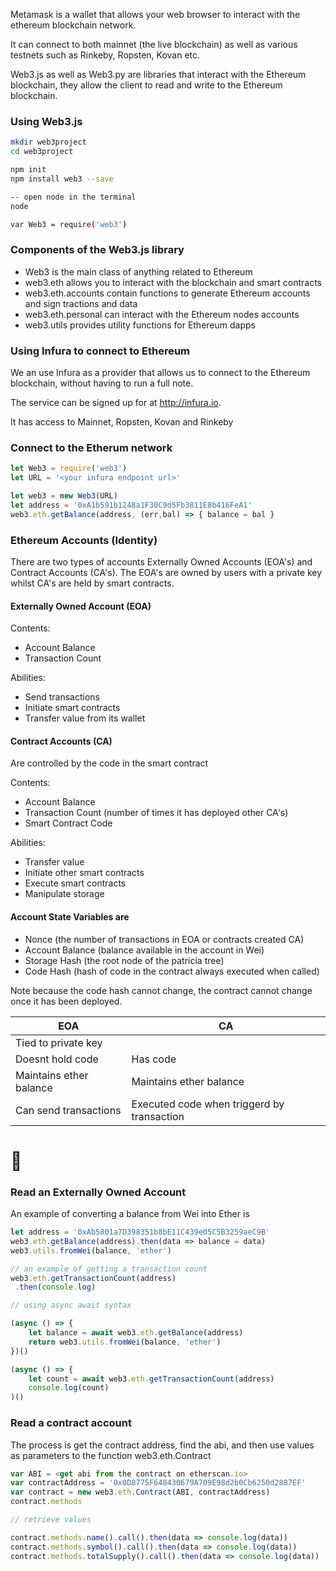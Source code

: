 Metamask is a wallet that allows your web browser to interact with the ethereum
blockchain network.

It can connect to both mainnet (the live blockchain) as well as various testnets
such as Rinkeby, Ropsten, Kovan etc.

Web3.js as well as Web3.py are libraries that interact with the Ethereum
blockchain, they allow the client to read and write to the Ethereum blockchain.

### Using Web3.js

```bash
mkdir web3project
cd web3project

npm init
npm install web3 --save

-- open node in the terminal
node

var Web3 = require('web3')
```

### Components of the Web3.js library

* Web3 is the main class of anything related to Ethereum
* web3.eth allows you to interact with the blockchain and smart contracts
* web3.eth.accounts contain functions to generate Ethereum accounts and sign
tractions and data
* web3.eth.personal can interact with the Ethereum nodes accounts
* web3.utils provides utility functions for Ethereum dapps 

### Using Infura to connect to Ethereum

We an use Infura as a provider that allows us to connect to the Ethereum
blockchain, without having to run a full note. 

The service can be signed up for at http://infura.io.

It has access to Mainnet, Ropsten, Kovan and Rinkeby

### Connect to the Etherum network

```javascript
let Web3 = require('web3')
let URL = '<your infura endpoint url>'

let web3 = new Web3(URL)
let address = '0xA1b591b1248a1F30C9d5Fb3811E8b416FeA1'
web3.eth.getBalance(address, (err,bal) => { balance = bal }
```
### Ethereum Accounts (Identity)

There are two types of accounts Externally Owned Accounts (EOA's) and Contract
Accounts (CA's). The EOA's are owned by users with a private key whilst CA's are
held by smart contracts.

#### Externally Owned Account (EOA)

Contents: 
 - Account Balance
 - Transaction Count

Abilities: 
 - Send transactions
 - Initiate smart contracts
 - Transfer value from its wallet

#### Contract Accounts (CA)

Are controlled by the code in the smart contract

Contents: 
 - Account Balance
 - Transaction Count (number of times it has deployed other CA's)
 - Smart Contract Code

Abilities: 
 - Transfer value
 - Initiate other smart contracts
 - Execute smart contracts
 - Manipulate storage 

#### Account State Variables are
 - Nonce (the number of transactions in EOA or contracts created CA)
 - Account Balance (balance available in the account in Wei)
 - Storage Hash (the root node of the patricia tree)
 - Code Hash (hash of code in the contract always executed when called)

Note because the code hash cannot change, the contract cannot change once it has
been deployed.

 
 EOA  |  CA
 -----|-----
Tied to private key     | 
Doesnt hold code        | Has code 
Maintains ether balance | Maintains ether balance
Can send transactions   | Executed code when triggerd by transaction 

# :rocket:

### Read an Externally Owned Account

An example of converting a balance from Wei into Ether is 

```javascript
let address = '0xAb5801a7D398351b8bE11C439e05C5B3259aeC9B'
web3.eth.getBalance(address).then(data => balance = data)
web3.utils.fromWei(balance, 'ether')

// an example of getting a transaction count
web3.eth.getTransactionCount(address)
 .then(console.log)

// using async await syntax 

(async () => {
    let balance = await web3.eth.getBalance(address)
    return web3.utils.fromWei(balance, 'ether')
})()

(async () => {
    let count = await web3.eth.getTransactionCount(address)
    console.log(count)
)()
```
### Read a contract account

The process is get the contract address, find the abi, and then use values as
parameters to the function web3.eth.Contract

```javascript
var ABI = <get abi from the contract on etherscan.io>
var contractAddress = '0x0D8775F648430679A709E98d2b0Cb6250d2887EF'
var contract = new web3.eth.Contract(ABI, contractAddress)
contract.methods

// retrieve values 

contract.methods.name().call().then(data => console.log(data))
contract.methods.symbol().call().then(data => console.log(data))
contract.methods.totalSupply().call().then(data => console.log(data))
```

